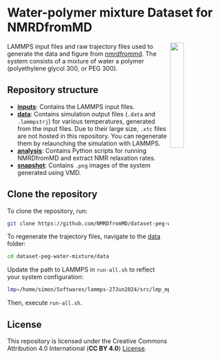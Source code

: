 Water-polymer mixture Dataset for NMRDfromMD
============================================

<a href="webp">
  <img src="snapshot/lj.png" align="right" width="25%"/>
</a>

LAMMPS input files and raw trajectory files used to generate the data
and figure from [nmrdfrommd](https://nmrdfrommd.readthedocs.io). The system
consists of a mixture of water a polymer (polyethylene glycol 300, or PEG 300).

## Repository structure

- **[inputs](inputs)**: Contains the LAMMPS input files.
- **[data](data)**: Contains simulation output files (``.data`` and ``.lammpstrj``)
  for various temperatures, generated from the input files. Due to their
  large size, ``.xtc`` files are not hosted in this repository. You can regenerate
  them by relaunching the simulation with LAMMPS.
- **[analysis](analysis)**: Contains Python scripts for running NMRDfromMD
  and extract NMR relaxation rates.
- **[snapshot](snapshot)**: Contains ``.png`` images of the system generated
  using VMD.

## Clone the repository

To clone the repository, run:

```bash
git clone https://github.com/NMRDfromMD/dataset-peg-water-mixture.git
```

To regenerate the trajectory files, navigate to the [data](data) folder:
```bash
cd dataset-peg-water-mixture/data
```
Update the path to LAMMPS in ``run-all.sh`` to reflect your system
configuration:
```bash
lmp=/home/simon/Softwares/lammps-27Jun2024/src/lmp_mpi
```
Then, execute ``run-all.sh``.

## License

This repository is licensed under the Creative Commons Attribution 4.0
International (**CC BY 4.0**) [License](LICENSE).
